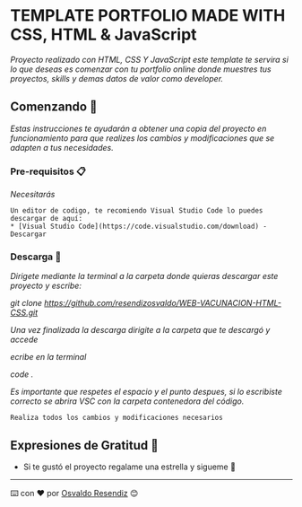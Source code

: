 
# TEMPLATE PORTFOLIO MADE WITH CSS, HTML & JavaScript

_Proyecto realizado con HTML, CSS Y JavaScript este template te servira si lo que deseas es comenzar con tu portfolio online donde muestres tus proyectos, skills y demas datos de valor como developer._

## Comenzando 🚀

_Estas instrucciones te ayudarán a obtener una copia del proyecto en funcionamiento para que realizes los cambios y modificaciones que se adapten a tus necesidades._

### Pre-requisitos 📋

_Necesitarás_

```
Un editor de codigo, te recomiendo Visual Studio Code lo puedes descargar de aquí: 
* [Visual Studio Code](https://code.visualstudio.com/download) - Descargar
```

### Descarga 🔧

_Dirigete mediante la terminal a la carpeta donde quieras descargar este proyecto y escribe:_

_git clone https://github.com/resendizosvaldo/WEB-VACUNACION-HTML-CSS.git_

_Una vez finalizada la descarga dirigite a la carpeta que te descargó y accede_

_ecribe en la terminal_

_code ._

_Es importante que respetes el espacio y el punto despues, si lo escribiste correcto se abrira VSC con  la carpeta contenedora del código._

```
Realiza todos los cambios y modificaciones necesarios
```



## Expresiones de Gratitud 🎁

* Si te gustó el proyecto regalame una estrella y sigueme 📢




---
⌨️ con ❤️ por [Osvaldo Resendiz](https://github.com/resendizosvaldo) 😊